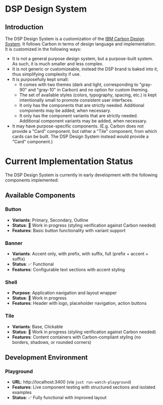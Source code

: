 # DSP Design System

## Introduction

The DSP Design System is a customization of the [IBM Carbon Design System](https://carbondesignsystem.com/). 
It follows Carbon in terms of design language and implementation. 
It is customized in the following ways:

- It is not a general purpose design system, but a purpose-built system. As such, it is much smaller and less complex.
- It is not generic or customizeable, instead the DSP brand is baked into it, thus simplifying complexity if use.
- It is purposefully kept small:
  - It comes with two themes (dark and light, corresponding to "gray-90" and "gray-10" in Carbon) 
    and no option for custom theming.
  - The set of available styles (colors, typography, spacing, etc.) 
    is kept intentionally small to promote consistent user interfaces.
  - It only has the components that are strictly needed.
    Additional components may be added, when necessary.
  - It only has the component variants that are strictly needed. 
    Additional component variants may be added, when necessary.
- It may have purpose-specific components. 
  (E.g. Carbon does not provide a "Card" component, but rather a "Tile" component, from which cards can be built. 
  The DSP Design System instead would provide a "Card" component.)


# Current Implementation Status

The DSP Design System is currently in early development with the following components implemented:

## Available Components

### Button
- **Variants**: Primary, Secondary, Outline
- **Status**: 🚧 Work in progress (styling verification against Carbon needed)
- **Features**: Basic button functionality with variant support

### Banner  
- **Variants**: Accent only, with prefix, with suffix, full (prefix + accent + suffix)
- **Status**: ✅ Functional
- **Features**: Configurable text sections with accent styling

### Shell
- **Purpose**: Application navigation and layout wrapper
- **Status**: 🚧 Work in progress
- **Features**: Header with logo, placeholder navigation, action buttons

### Tile
- **Variants**: Base, Clickable
- **Status**: 🚧 Work in progress (styling verification against Carbon needed)
- **Features**: Content containers with Carbon-compliant styling (no borders, shadows, or rounded corners)

## Development Environment

### Playground
- **URL**: http://localhost:3400 (via `just run-watch-playground`)
- **Features**: Live component testing with structured sections and isolated examples
- **Status**: ✅ Fully functional with improved layout

<!-- TODO: Add the following pages:
  - [Aim and Purpose]()
  - [Design Principles]()
  - [Design Tokens]()
  - [Components]()
  - [Patterns]()
  - [Icons]()
  - [Typography]()
  - [Colors]()
  - [Accessibility]()
  - [Design System in Figma]()
  - [Playground]()
 -->
